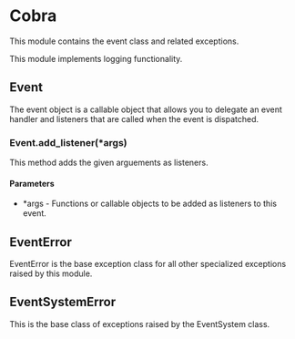 # Cobra

This module contains the event class and related exceptions.

This module implements logging functionality.

## Event

The event object is a callable object that allows you to delegate an event handler and listeners that are called when the event is dispatched.

### Event.add_listener(*args)

This method adds the given arguements as listeners.

#### Parameters

* *args - Functions or callable objects to be added as listeners to this event.

## EventError

EventError is the base exception class for all other specialized exceptions raised by this module.

## EventSystemError

This is the base class of exceptions raised by the EventSystem class.